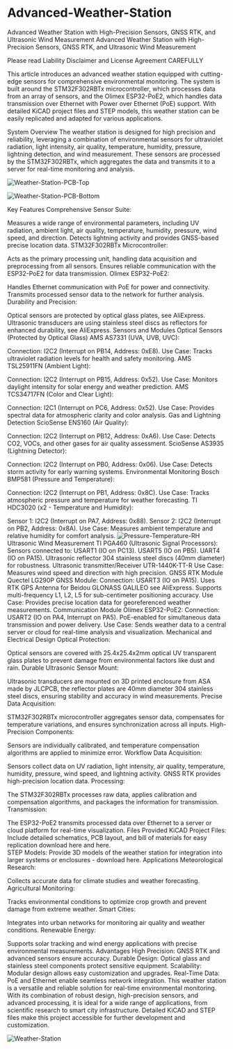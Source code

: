 # Advanced-Weather-Station
Advanced Weather Station with High-Precision Sensors, GNSS RTK, and Ultrasonic Wind Measurement
Advanced Weather Station with High-Precision Sensors, GNSS RTK, and Ultrasonic Wind Measurement

Please read Liability Disclaimer and License Agreement CAREFULLY

This article introduces an advanced weather station equipped with cutting-edge sensors for comprehensive environmental monitoring. The system is built around the STM32F302RBTx microcontroller, which processes data from an array of sensors, and the Olimex ESP32-PoE2, which handles data transmission over Ethernet with Power over Ethernet (PoE) support. With detailed KiCAD project files and STEP models, this weather station can be easily replicated and adapted for various applications.

System Overview
The weather station is designed for high precision and reliability, leveraging a combination of environmental sensors for ultraviolet radiation, light intensity, air quality, temperature, humidity, pressure, lightning detection, and wind measurement. These sensors are processed by the STM32F302RBTx, which aggregates the data and transmits it to a server for real-time monitoring and analysis.

![Weather-Station-PCB-Top](https://github.com/user-attachments/assets/cb2f782f-c209-4e87-9f64-742537d4fa33)

![Weather-Station-PCB-Bottom](https://github.com/user-attachments/assets/3a2af3d6-6282-4d53-a5e3-fd0b3560f18d)

Key Features
Comprehensive Sensor Suite:

Measures a wide range of environmental parameters, including UV radiation, ambient light, air quality, temperature, humidity, pressure, wind speed, and direction.
Detects lightning activity and provides GNSS-based precise location data.
STM32F302RBTx Microcontroller:

Acts as the primary processing unit, handling data acquisition and preprocessing from all sensors.
Ensures reliable communication with the ESP32-PoE2 for data transmission.
Olimex ESP32-PoE2:

Handles Ethernet communication with PoE for power and connectivity.
Transmits processed sensor data to the network for further analysis.
Durability and Precision:

Optical sensors are protected by optical glass plates, see AliExpress.
Ultrasonic transducers are using stainless steel discs as reflectors for enhanced durability, see AliExpress.
Sensors and Modules
Optical Sensors (Protected by Optical Glass)
AMS AS7331 (UVA, UVB, UVC):

Connection: I2C2 (Interrupt on PB14, Address: 0xE8).
Use Case: Tracks ultraviolet radiation levels for health and safety monitoring.
AMS TSL25911FN (Ambient Light):

Connection: I2C2 (Interrupt on PB15, Address: 0x52).
Use Case: Monitors daylight intensity for solar energy and weather prediction.
AMS TCS34717FN (Color and Clear Light):

Connection: I2C1 (Interrupt on PC6, Address: 0x52).
Use Case: Provides spectral data for atmospheric clarity and color analysis.
Gas and Lightning Detection
ScioSense ENS160 (Air Quality):

Connection: I2C2 (Interrupt on PB12, Address: 0xA6).
Use Case: Detects CO2, VOCs, and other gases for air quality assessment.
ScioSense AS3935 (Lightning Detector):

Connection: I2C2 (Interrupt on PB0, Address: 0x06).
Use Case: Detects storm activity for early warning systems.
Environmental Monitoring
Bosch BMP581 (Pressure and Temperature):

Connection: I2C2 (Interrupt on PB1, Address: 0x8C).
Use Case: Tracks atmospheric pressure and temperature for weather forecasting.
TI HDC3020 (x2 - Temperature and Humidity):

Sensor 1: I2C2 (Interrupt on PA7, Address: 0x88).
Sensor 2: I2C2 (Interrupt on PB2, Address: 0x8A).
Use Case: Measures ambient temperature and relative humidity for comfort analysis.
![Pressure-Temperature-RH](https://github.com/user-attachments/assets/0ede641f-0e14-4ad0-a5df-11ed8c95885f)
Ultrasonic Wind Measurement
TI PGA460 (Ultrasonic Signal Processors):
Sensors connected to:
USART1 (IO on PC13).
USART5 (IO on PB5).
UART4 (IO on PA15).
Ultrasonic reflector 304 stainless steel discs (40mm diameter) for robustness.
Ultrasonic transmitter/Receiver UTR-1440K-TT-R
Use Case: Measures wind speed and direction with high precision.
GNSS RTK Module
Quectel LG290P GNSS Module:
Connection: USART3 (IO on PA15).
Uses RTK GPS Antenna for Beidou GLONASS GALILEO see AliExpress.
Supports multi-frequency L1, L2, L5 for sub-centimeter positioning accuracy.
Use Case: Provides precise location data for georeferenced weather measurements.
Communication Module
Olimex ESP32-PoE2:
Connection: USART2 (IO on PA4, Interrupt on PA5).
PoE-enabled for simultaneous data transmission and power delivery.
Use Case: Sends weather data to a central server or cloud for real-time analysis and visualization.
Mechanical and Electrical Design
Optical Protection:

Optical sensors are covered with 25.4x25.4x2mm optical UV transparent glass plates to prevent damage from environmental factors like dust and rain.
Durable Ultrasonic Sensor Mount:

Ultrasonic transducers are mounted on 3D printed enclosure from ASA made by JLCPCB, the reflector plates are 40mm diameter 304 stainless steel discs, ensuring stability and accuracy in wind measurements.
Precise Data Acquisition:

STM32F302RBTx microcontroller aggregates sensor data, compensates for temperature variations, and ensures synchronization across all inputs.
High-Precision Components:

Sensors are individually calibrated, and temperature compensation algorithms are applied to minimize error.
Workflow
Data Acquisition:

Sensors collect data on UV radiation, light intensity, air quality, temperature, humidity, pressure, wind speed, and lightning activity.
GNSS RTK provides high-precision location data.
Processing:

The STM32F302RBTx processes raw data, applies calibration and compensation algorithms, and packages the information for transmission.
Transmission:

The ESP32-PoE2 transmits processed data over Ethernet to a server or cloud platform for real-time visualization.
Files Provided
KiCAD Project Files: Include detailed schematics, PCB layout, and bill of materials for easy replication download here and here.  
STEP Models: Provide 3D models of the weather station for integration into larger systems or enclosures - download here.
Applications
Meteorological Research:

Collects accurate data for climate studies and weather forecasting.
Agricultural Monitoring:

Tracks environmental conditions to optimize crop growth and prevent damage from extreme weather.
Smart Cities:

Integrates into urban networks for monitoring air quality and weather conditions.
Renewable Energy:

Supports solar tracking and wind energy applications with precise environmental measurements.
Advantages
High Precision: GNSS RTK and advanced sensors ensure accuracy.
Durable Design: Optical glass and stainless steel components protect sensitive equipment.
Scalability: Modular design allows easy customization and upgrades.
Real-Time Data: PoE and Ethernet enable seamless network integration.
This weather station is a versatile and reliable solution for real-time environmental monitoring. With its combination of robust design, high-precision sensors, and advanced processing, it is ideal for a wide range of applications, from scientific research to smart city infrastructure. Detailed KiCAD and STEP files make this project accessible for further development and customization.

![Weather-Station](https://github.com/user-attachments/assets/37c6c1e1-a923-4c17-a6b9-b05491661c2b)

